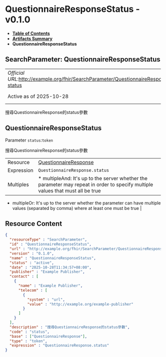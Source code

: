 # QuestionnaireResponseStatus - v0.1.0

* [**Table of Contents**](toc.md)
* [**Artifacts Summary**](artifacts.md)
* **QuestionnaireResponseStatus**

## SearchParameter: QuestionnaireResponseStatus 

| | |
| :--- | :--- |
| *Official URL*:http://example.org/fhir/SearchParameter/QuestionnaireResponse-status | *Version*:0.1.0 |
| Active as of 2025-10-28 | *Computable Name*:QuestionnaireResponseStatus |

 
搜尋QuestionnaireResponse的status參數 

## QuestionnaireResponseStatus

Parameter `status`:`token`

搜尋QuestionnaireResponse的status參數

| | |
| :--- | :--- |
| Resource | [QuestionnaireResponse](http://hl7.org/fhir/R4/questionnaireresponse.html) |
| Expression | `QuestionnaireResponse.status` |
| Multiples | * multipleAnd: It's up to the server whether the parameter may repeat in order to specify multiple values that must all be true
* multipleOr: It's up to the server whether the parameter can have multiple values (separated by comma) where at least one must be true
 |



## Resource Content

```json
{
  "resourceType" : "SearchParameter",
  "id" : "QuestionnaireResponseStatus",
  "url" : "http://example.org/fhir/SearchParameter/QuestionnaireResponse-status",
  "version" : "0.1.0",
  "name" : "QuestionnaireResponseStatus",
  "status" : "active",
  "date" : "2025-10-28T11:34:57+08:00",
  "publisher" : "Example Publisher",
  "contact" : [
    {
      "name" : "Example Publisher",
      "telecom" : [
        {
          "system" : "url",
          "value" : "http://example.org/example-publisher"
        }
      ]
    }
  ],
  "description" : "搜尋QuestionnaireResponse的status參數",
  "code" : "status",
  "base" : ["QuestionnaireResponse"],
  "type" : "token",
  "expression" : "QuestionnaireResponse.status"
}

```
